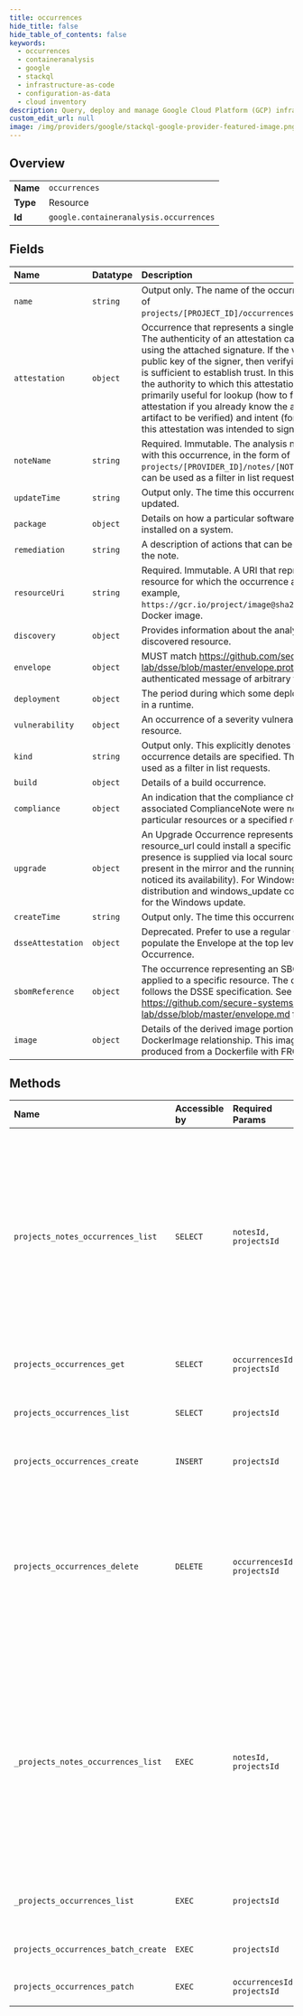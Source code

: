```yaml
---
title: occurrences
hide_title: false
hide_table_of_contents: false
keywords:
  - occurrences
  - containeranalysis
  - google    
  - stackql
  - infrastructure-as-code
  - configuration-as-data
  - cloud inventory
description: Query, deploy and manage Google Cloud Platform (GCP) infrastructure and resources using SQL
custom_edit_url: null
image: /img/providers/google/stackql-google-provider-featured-image.png
---
```

  
    

## Overview
<table><tbody>
<tr><td><b>Name</b></td><td><code>occurrences</code></td></tr>
<tr><td><b>Type</b></td><td>Resource</td></tr>
<tr><td><b>Id</b></td><td><code>google.containeranalysis.occurrences</code></td></tr>
</tbody></table>

## Fields
| Name | Datatype | Description |
|:-----|:---------|:------------|
| `name` | `string` | Output only. The name of the occurrence in the form of `projects/[PROJECT_ID]/occurrences/[OCCURRENCE_ID]`. |
| `attestation` | `object` | Occurrence that represents a single "attestation". The authenticity of an attestation can be verified using the attached signature. If the verifier trusts the public key of the signer, then verifying the signature is sufficient to establish trust. In this circumstance, the authority to which this attestation is attached is primarily useful for lookup (how to find this attestation if you already know the authority and artifact to be verified) and intent (for which authority this attestation was intended to sign. |
| `noteName` | `string` | Required. Immutable. The analysis note associated with this occurrence, in the form of `projects/[PROVIDER_ID]/notes/[NOTE_ID]`. This field can be used as a filter in list requests. |
| `updateTime` | `string` | Output only. The time this occurrence was last updated. |
| `package` | `object` | Details on how a particular software package was installed on a system. |
| `remediation` | `string` | A description of actions that can be taken to remedy the note. |
| `resourceUri` | `string` | Required. Immutable. A URI that represents the resource for which the occurrence applies. For example, `https://gcr.io/project/image@sha256:123abc` for a Docker image. |
| `discovery` | `object` | Provides information about the analysis status of a discovered resource. |
| `envelope` | `object` | MUST match https://github.com/secure-systems-lab/dsse/blob/master/envelope.proto. An authenticated message of arbitrary type. |
| `deployment` | `object` | The period during which some deployable was active in a runtime. |
| `vulnerability` | `object` | An occurrence of a severity vulnerability on a resource. |
| `kind` | `string` | Output only. This explicitly denotes which of the occurrence details are specified. This field can be used as a filter in list requests. |
| `build` | `object` | Details of a build occurrence. |
| `compliance` | `object` | An indication that the compliance checks in the associated ComplianceNote were not satisfied for particular resources or a specified reason. |
| `upgrade` | `object` | An Upgrade Occurrence represents that a specific resource_url could install a specific upgrade. This presence is supplied via local sources (i.e. it is present in the mirror and the running system has noticed its availability). For Windows, both distribution and windows_update contain information for the Windows update. |
| `createTime` | `string` | Output only. The time this occurrence was created. |
| `dsseAttestation` | `object` | Deprecated. Prefer to use a regular Occurrence, and populate the Envelope at the top level of the Occurrence. |
| `sbomReference` | `object` | The occurrence representing an SBOM reference as applied to a specific resource. The occurrence follows the DSSE specification. See https://github.com/secure-systems-lab/dsse/blob/master/envelope.md for more details. |
| `image` | `object` | Details of the derived image portion of the DockerImage relationship. This image would be produced from a Dockerfile with FROM . |
## Methods
| Name | Accessible by | Required Params | Description |
|:-----|:--------------|:----------------|:------------|
| `projects_notes_occurrences_list` | `SELECT` | `notesId, projectsId` | Lists occurrences referencing the specified note. Provider projects can use this method to get all occurrences across consumer projects referencing the specified note. |
| `projects_occurrences_get` | `SELECT` | `occurrencesId, projectsId` | Gets the specified occurrence. |
| `projects_occurrences_list` | `SELECT` | `projectsId` | Lists occurrences for the specified project. |
| `projects_occurrences_create` | `INSERT` | `projectsId` | Creates a new occurrence. |
| `projects_occurrences_delete` | `DELETE` | `occurrencesId, projectsId` | Deletes the specified occurrence. For example, use this method to delete an occurrence when the occurrence is no longer applicable for the given resource. |
| `_projects_notes_occurrences_list` | `EXEC` | `notesId, projectsId` | Lists occurrences referencing the specified note. Provider projects can use this method to get all occurrences across consumer projects referencing the specified note. |
| `_projects_occurrences_list` | `EXEC` | `projectsId` | Lists occurrences for the specified project. |
| `projects_occurrences_batch_create` | `EXEC` | `projectsId` | Creates new occurrences in batch. |
| `projects_occurrences_patch` | `EXEC` | `occurrencesId, projectsId` | Updates the specified occurrence. |
